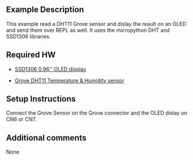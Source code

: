 
## Example Description
This example read a DHT11 Grove sensor and dislay the reault on an OLED and send them over REPL as well. It uses the micropython DHT and SSD1306 libraries.

## Required HW
-  [SSD1306 0.96'' OLED display](https://www.amazon.it/AZDelivery-Display-retroilluminato-Raspberry-gratuito/dp/B01L9GC470/ref=sr_1_2?__mk_it_IT=%C3%85M%C3%85%C5%BD%C3%95%C3%91&crid=CHCOQPCC5U0G&keywords=oled%2B0.96%2Bazdelivery&qid=1656085573&s=electronics&sprefix=oled%2B0.96%2Bazdelivery%2Celectronics%2C73&sr=1-2&th=1****)

- [Grove DHT11 Temperature & Humidity sensor](https://www.seeedstudio.com/Grove-Temperature-Humidity-Sensor-DHT11.html****)

## Setup Instructions
Connect the Grove Sensor on the Grove connector and the OLED dislay on CN6 or CN7.

## Additional comments
None
